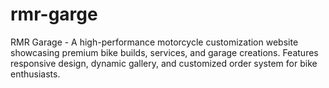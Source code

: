 # rmr-garge
RMR Garage - A high-performance motorcycle customization website showcasing premium bike builds, services, and garage creations. Features responsive design, dynamic gallery, and customized order system for bike enthusiasts.
